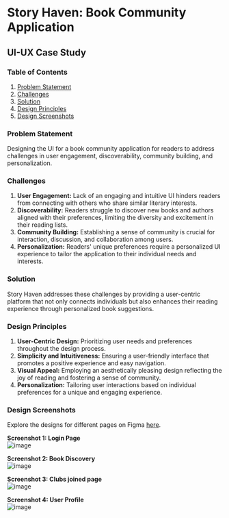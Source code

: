 # Story Haven: Book Community Application

## UI-UX Case Study

### Table of Contents
1. [Problem Statement](#problem-statement)
2. [Challenges](#challenges)
3. [Solution](#solution)
4. [Design Principles](#design-principles)
5. [Design Screenshots](#design-screenshots)

### Problem Statement <a name="problem-statement"></a>
Designing the UI for a book community application for readers to address challenges in user engagement, discoverability, community building, and personalization.

### Challenges <a name="challenges"></a>
1. **User Engagement:** Lack of an engaging and intuitive UI hinders readers from connecting with others who share similar literary interests.
2. **Discoverability:** Readers struggle to discover new books and authors aligned with their preferences, limiting the diversity and excitement in their reading lists.
3. **Community Building:** Establishing a sense of community is crucial for interaction, discussion, and collaboration among users.
4. **Personalization:** Readers' unique preferences require a personalized UI experience to tailor the application to their individual needs and interests.

### Solution <a name="solution"></a>
Story Haven addresses these challenges by providing a user-centric platform that not only connects individuals but also enhances their reading experience through personalized book suggestions.

### Design Principles <a name="design-principles"></a>
1. **User-Centric Design:** Prioritizing user needs and preferences throughout the design process.
2. **Simplicity and Intuitiveness:** Ensuring a user-friendly interface that promotes a positive experience and easy navigation.
3. **Visual Appeal:** Employing an aesthetically pleasing design reflecting the joy of reading and fostering a sense of community.
4. **Personalization:** Tailoring user interactions based on individual preferences for a unique and engaging experience.

### Design Screenshots <a name="design-screenshots"></a>

Explore the designs for different pages on Figma [here](https://www.figma.com/file/pp4bNO3tyHfmRn10eCYqbO/Book-community?type=design&node-id=0%3A1&mode=design&t=xz3Tv0x8f1UaZkfW-1). 

**Screenshot 1: Login Page**
<br />
![image](https://github.com/Tech-neophyte/UI-UX-Case-Studies/assets/122295513/cecd5fc0-f70e-494c-b555-3681327f703e)


**Screenshot 2: Book Discovery**
<br />
![image](https://github.com/Tech-neophyte/UI-UX-Case-Studies/assets/122295513/62880565-81f0-41df-9561-8c1a9d693e9e)


**Screenshot 3: Clubs joined page**
<br />
![image](https://github.com/Tech-neophyte/UI-UX-Case-Studies/assets/122295513/7bae88b7-7b94-403c-9808-9707966b72c2)


**Screenshot 4: User Profile**
<br />
![image](https://github.com/Tech-neophyte/UI-UX-Case-Studies/assets/122295513/c8d808bc-5907-4b24-9bbd-4538c341f4ca)

